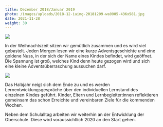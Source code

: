 ```yaml
---
title: Dezember 2018/Januar 2019
photo: /images/uploads/2018-12-iaimg-20181209-wa0005-436x581.jpg
date: 2021-11-28
weight: 30
---
```

![](/images/uploads/2018-12-iaimg-20181209-wa0005-436x581.jpg)

In der Weihnachtszeit sitzen wir gemütlich zusammen und es wird viel gebastelt. Jeden Morgen lesen wir eine kurze Adventsgeschichte und eine goldene Nuss, in der sich der Name eines Kindes befindet, wird geöffnet. Die Spannung ist groß, welches Kind denn heute gezogen wird und sich eine kleine Adventsüberraschung aussuchen darf. 

![](/images/uploads/2018-12-p9177021-436x327.jpg)

Das Halbjahr neigt sich dem Ende zu und es werden Lernentwicklungsgespräche über den individuellen Lernstand des einzelnen Kindes geführt. Kinder, Eltern und Lernbegleiter:innen reflektieren gemeinsam das schon Erreichte und vereinbaren Ziele für die kommenden Wochen.

Neben dem Schulalltag arbeiten wir weiterhin an der Entwicklung der Oberschule. Diese wird voraussichtlich 2020 an den Start gehen.